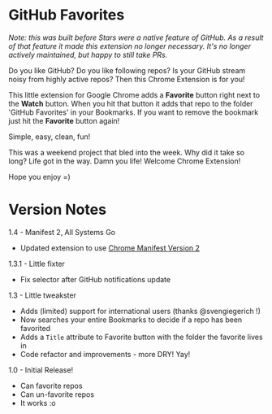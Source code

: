 GitHub Favorites
====

*Note: this was built before Stars were a native feature of GitHub. As a result of that feature it made this extension no longer necessary. It's no longer actively maintained, but happy to still take PRs.*

Do you like GitHub?  Do you like following repos?  Is your GitHub stream noisy from highly active repos?  Then this Chrome Extension is for you!

This little extension for Google Chrome adds a **Favorite** button right next to the **Watch** button.  When you hit that button it adds that repo to the folder 'GitHub Favorites' in your Bookmarks.  If you want to remove the bookmark just hit the **Favorite** button again!

Simple, easy, clean, fun!

This was a weekend project that bled into the week.  Why did it take so long?  Life got in the way.  Damn you life!  Welcome Chrome Extension!

Hope you enjoy =)


Version Notes
====

1.4 - Manifest 2, All Systems Go

 * Updated extension to use [Chrome Manifest Version 2](http://developer.chrome.com/extensions/manifestVersion.html)

1.3.1 - Little fixter

 * Fix selector after GitHub notifications update

1.3 - Little tweakster

 * Adds (limited) support for international users (thanks @svengiegerich !)
 * Now searches your entire Bookmarks to decide if a repo has been favorited
 * Adds a `Title` attribute to Favorite button with the folder the favorite lives in
 * Code refactor and improvements - more DRY!  Yay!

1.0 - Initial Release!

 * Can favorite repos
 * Can un-favorite repos
 * It works :o
